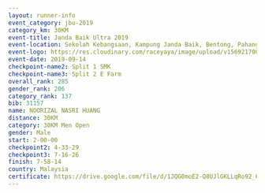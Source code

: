 ```yaml
---
layout: runner-info 
event_category: jbu-2019 
category_km: 30KM 
event-title: Janda Baik Ultra 2019 
event-location: Sekolah Kebangsaan, Kampung Janda Baik, Bentong, Pahang, Malaysia 
event-logo: https://res.cloudinary.com/raceyaya/image/upload/v1569217009/logo/janda-baik_vch1pc.jpg 
event-date: 2019-09-14 
checkpoint-name2: Split 1 SMK 
checkpoint-name3: Split 2 E Farm 
overall_rank: 285
gender_rank: 206
category_rank: 137
bib: 31157
name: NOORIZAL NASRI HUANG
distance: 30KM
category: 30KM Men Open
gender: Male
start: 2-00-00
checkpoint2: 4-33-29
checkpoint3: 7-16-26
finish: 7-58-14
country: Malaysia
certificate: https://drive.google.com/file/d/1JQG0moE2-Q8UJlGKLLqRo92_65dzJdui/view?usp=sharing
---
```

